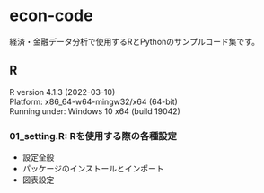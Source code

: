 # econ-code
経済・金融データ分析で使用するRとPythonのサンプルコード集です。

## R
R version 4.1.3 (2022-03-10)  
Platform: x86_64-w64-mingw32/x64 (64-bit)  
Running under: Windows 10 x64 (build 19042)  
### 01_setting.R: Rを使用する際の各種設定
* 設定全般
* パッケージのインストールとインポート
* 図表設定
